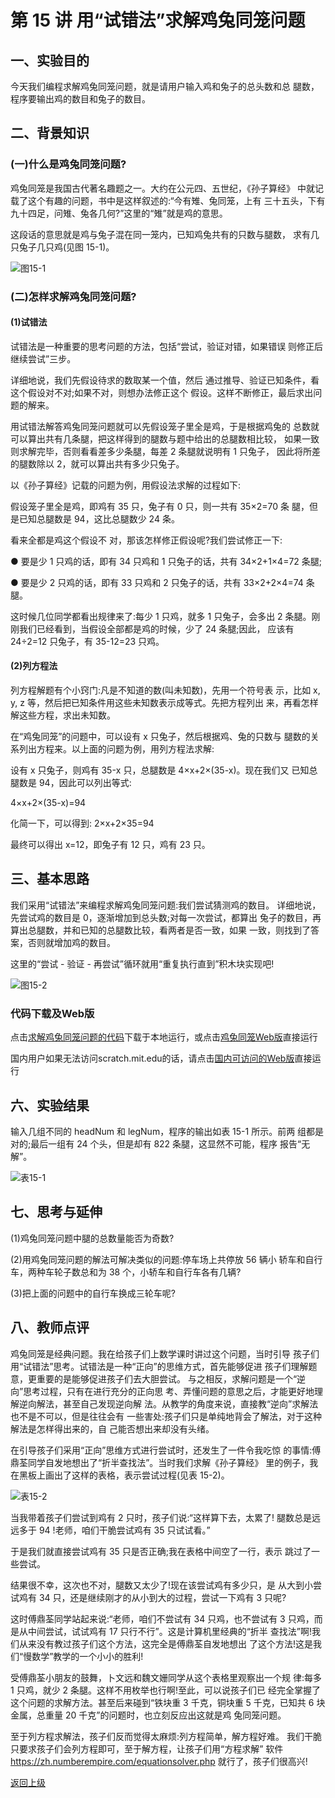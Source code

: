 # 第 15 讲 用“试错法”求解鸡兔同笼问题

## 一、实验目的

今天我们编程求解鸡兔同笼问题，就是请用户输入鸡和兔子的总头数和总 腿数，程序要输出鸡的数目和兔子的数目。


## 二、背景知识

### (一)什么是鸡兔同笼问题?

鸡兔同笼是我国古代著名趣题之一。大约在公元四、五世纪，《孙子算经》 中就记载了这个有趣的问题，书中是这样叙述的:“今有雉、兔同笼，上有 三十五头，下有九十四足，问雉、兔各几何?”这里的“雉”就是鸡的意思。

这段话的意思就是鸡与兔子混在同一笼内，已知鸡兔共有的只数与腿数， 求有几只兔子几只鸡(见图 15-1)。



![图15-1](Figures/Lec15-1.png)


### (二)怎样求解鸡兔同笼问题?

#### (1)试错法 

试错法是一种重要的思考问题的方法，包括“尝试，验证对错，如果错误
则修正后继续尝试”三步。

详细地说，我们先假设待求的数取某一个值，然后 通过推导、验证已知条件，看这个假设对不对;如果不对，则想办法修正这个 假设。这样不断修正，最后求出问题的解来。

用试错法解答鸡兔同笼问题就可以先假设笼子里全是鸡，于是根据鸡兔的 总数就可以算出共有几条腿，把这样得到的腿数与题中给出的总腿数相比较， 如果一致则求解完毕，否则看看差多少条腿，每差 2 条腿就说明有 1 只兔子， 因此将所差的腿数除以 2，就可以算出共有多少只兔子。

以《孙子算经》记载的问题为例，用假设法求解的过程如下:

假设笼子里全是鸡，即鸡有 35 只，兔子有 0 只，则一共有 35×2=70 条 腿，但是已知总腿数是 94，这比总腿数少 24 条。

看来全都是鸡这个假设不 对，那该怎样修正假设呢?我们尝试修正一下:

● 要是少 1 只鸡的话，即有 34 只鸡和 1 只兔子的话，共有 34×2+1×4=72 条腿;

● 要是少 2 只鸡的话，即有 33 只鸡和 2 只兔子的话，共有 33×2+2×4=74 条腿。

这时候几位同学都看出规律来了:每少 1 只鸡，就多 1 只兔子，会多出 2 条腿。刚刚我们已经看到，当假设全部都是鸡的时候，少了 24 条腿;因此， 应该有 24÷2=12 只兔子，有 35-12=23 只鸡。

#### (2)列方程法 

列方程解题有个小窍门:凡是不知道的数(叫未知数)，先用一个符号表
示，比如 x, y, z 等，然后把已知条件用这些未知数表示成等式。先把方程列出 来，再看怎样解这些方程，求出未知数。

在“鸡兔同笼”的问题中，可以设有 x 只兔子，然后根据鸡、兔的只数与 腿数的关系列出方程来。以上面的问题为例，用列方程法求解:

设有 x 只兔子，则鸡有 35-x 只，总腿数是 4×x+2×(35-x)。现在我们又 已知总腿数是 94，因此可以列出等式:

4×x+2×(35-x)=94 

化简一下，可以得到:
    2×x+2×35=94

最终可以得出 x=12，即兔子有 12 只，鸡有 23 只。

## 三、基本思路

 我们采用“试错法”来编程求解鸡兔同笼问题:我们尝试猜测鸡的数目。 详细地说，先尝试鸡的数目是 0，逐渐增加到总头数;对每一次尝试，都算出 兔子的数目，再算出总腿数，并和已知的总腿数比较，看两者是否一致，如果 一致，则找到了答案，否则就增加鸡的数目。
 
这里的“尝试 - 验证 - 再尝试”循环就用“重复执行直到”积木块实现吧!

![图15-2](Figures/Lec15-2.png)




### 代码下载及Web版

点击[求解鸡兔同笼问题的代码](Code/第15讲-鸡兔同笼.sb3)下载于本地运行，或点击[鸡兔同笼Web版](https://scratch.mit.edu/projects/683356285/)直接运行

国内用户如果无法访问scratch.mit.edu的话，请点击[国内可访问的Web版](https://mblock.makeblock.com/project/1434718)直接运行

## 六、实验结果

输入几组不同的 headNum 和 legNum，程序的输出如表 15-1 所示。前两 组都是对的;最后一组有 24 个头，但是却有 822 条腿，这显然不可能，程序 报告“无解”。


![表15-1](Figures/Lec15-1-Table.png)


## 七、思考与延伸

(1)鸡兔同笼问题中腿的总数量能否为奇数?

(2)用鸡兔同笼问题的解法可解决类似的问题:停车场上共停放 56 辆小 轿车和自行车，两种车轮子数总和为 38 个，小轿车和自行车各有几辆?

(3)把上面的问题中的自行车换成三轮车呢?

## 八、教师点评

鸡兔同笼是经典问题。我在给孩子们上数学课时讲过这个问题，当时引导 孩子们用“试错法”思考。试错法是一种“正向”的思维方式，首先能够促进
孩子们理解题意，更重要的是能够促进孩子们去大胆尝试。 与之相反，求解问题是一个“逆向”思考过程，只有在进行充分的正向思
考、弄懂问题的意思之后，才能更好地理解逆向解法，甚至自己发现逆向解 法。从教学的角度来说，直接教“逆向”求解法也不是不可以，但是往往会有 一些害处:孩子们只是单纯地背会了解法，对于这种解法是怎样得出来的，自 己能否想出来却没有头绪。


在引导孩子们采用“正向”思维方式进行尝试时，还发生了一件令我吃惊 的事情:傅鼎荃同学自发地想出了“折半查找法”。当时我们求解《孙子算经》 里的例子，我在黑板上画出了这样的表格，表示尝试过程(见表 15-2)。

![表15-2](Figures/Lec15-2-Table.png)

当我带着孩子们尝试到鸡有 2 只时，孩子们说:“这样算下去，太累了! 腿数总是远远多于 94 !老师，咱们干脆尝试鸡有 35 只试试看。”

于是我们就直接尝试鸡有 35 只是否正确;我在表格中间空了一行，表示 跳过了一些尝试。

结果很不幸，这次也不对，腿数又太少了!现在该尝试鸡有多少只，是 从大到小尝试鸡有 34 只，还是继续刚才的从小到大的过程，尝试一下鸡有 3 只呢?

这时傅鼎荃同学站起来说:“老师，咱们不尝试有 34 只鸡，也不尝试有 3 只鸡，而是从中间尝试，试试鸡有 17 只行不行”。这是计算机里经典的“折半 查找法”啊!我们从来没有教过孩子们这个方法，这完全是傅鼎荃自发地想出 了这个方法!这是我们“慢数学”教学的一个小小的胜利!

受傅鼎荃小朋友的鼓舞，卜文远和魏文姗同学从这个表格里观察出一个规 律:每多 1 只鸡，就少 2 条腿。这样不用枚举也行啊!至此，可以说孩子们已 经完全掌握了这个问题的求解方法。甚至后来碰到“铁块重 3 千克，铜块重 5 千克，已知共 6 块金属，总重量 20 千克”的问题时，也立刻反应出这就是鸡 兔同笼问题。

至于列方程求解法，孩子们反而觉得太麻烦:列方程简单，解方程好难。 我们干脆只要求孩子们会列方程即可，至于解方程，让孩子们用“方程求解” 软件 https://zh.numberempire.com/equationsolver.php 就行了，孩子们很高兴!




[返回上级](index.md)
